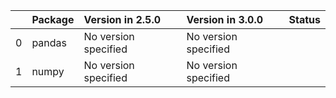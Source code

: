 <!-- markdown-link-check-disable -->

|    | Package   | Version in 2.5.0     | Version in 3.0.0     | Status   |
|---:|:----------|:---------------------|:---------------------|:---------|
|  0 | pandas    | No version specified | No version specified |          |
|  1 | numpy     | No version specified | No version specified |          |